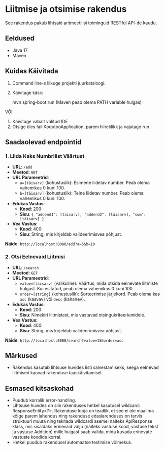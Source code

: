 
# Liitmise ja otsimise rakendus

See rakendus pakub lihtsaid aritmeetilisi toiminguid RESTful API-de kaudu.

## Eeldused

- Java 17
- Maven

## Kuidas Käivitada

1. Command line-s liikuge projekti juurkataloogi.
2. Käivitage käsk:
   
   mvn spring-boot:run (Maven peab olema PATH variable hulgas)
   
VÕI

1. Käivitage vabalt valitud IDE
2. Otsige üles fail KodutooApplication, parem hiireklikk ja vajutage run

## Saadaolevad endpointid

### 1. Liida Kaks Numbrilist Väärtust

- **URL**: `/add`
- **Meetod**: `GET`
- **URL Parameetrid**:
  - `a=[täisarv]` (kohustuslik): Esimene liidetav number. Peab olema vahemikus 0 kuni 100.
  - `b=[täisarv]` (kohustuslik): Teine liidetav number. Peab olema vahemikus 0 kuni 100.
- **Edukas Vastus**:
  - **Kood**: 200
  - **Sisu**: `{ "addend1": [täisarv], "addend2": [täisarv], "sum": [täisarv] }`
- **Vea Vastus**:
  - **Kood**: 400
  - **Sisu**: String, mis kirjeldab valideerimisvea põhjust.

**Näide**: `http://localhost:8080/add?a=5&b=10`

### 2. Otsi Eelnevaid Liitmisi

- **URL**: `/search`
- **Meetod**: `GET`
- **URL Parameetrid**:
  - `value=[täisarv]` (valikuline): Väärtus, mida otsida eelnevate liitmiste hulgast. Kui esitatud, peab olema vahemikus 0 kuni 100.
  - `order=[string]` (kohustuslik): Sorteerimise järjekord. Peab olema kas `asc` (kasvav) või `desc` (kahanev).
- **Edukas Vastus**:
  - **Kood**: 200
  - **Sisu**: Nimekiri liitmistest, mis vastavad otsingukriteeriumidele.
- **Vea Vastus**:
  - **Kood**: 400
  - **Sisu**: String, mis kirjeldab valideerimisvea põhjust.

**Näide**: `http://localhost:8080/search?value=15&order=asc`

## Märkused

- Rakendus kasutab lihtsuse huvides listi salvestamiseks, seega eelnevad liitmised kaovad rakenduse taaskäivitamisel.

## Esmased kitsaskohad

- Puudub korralik error-handling. 
- Lihtsuse huvides on siin rakenduses hetkel kasutusel wildcard: ResponseEntity<?>. Rakenduse looja on teadlik, et see ei ole maailma kõige parem lahendus ning rakenduse edasiarenduses on tarvis struktuuri muuta ning tekitada wildcardi asemel näiteks ApiResponse klass, mis sisaldaks erinevaid välju (näiteks vastuse kood, vastuse tekst ja vastuse Addition) mille hulgast saab valida, mida kuvada erinevate vastuste koodide korral.
- Hetkel puudub rakendusel automaatse testimise võimekus.
